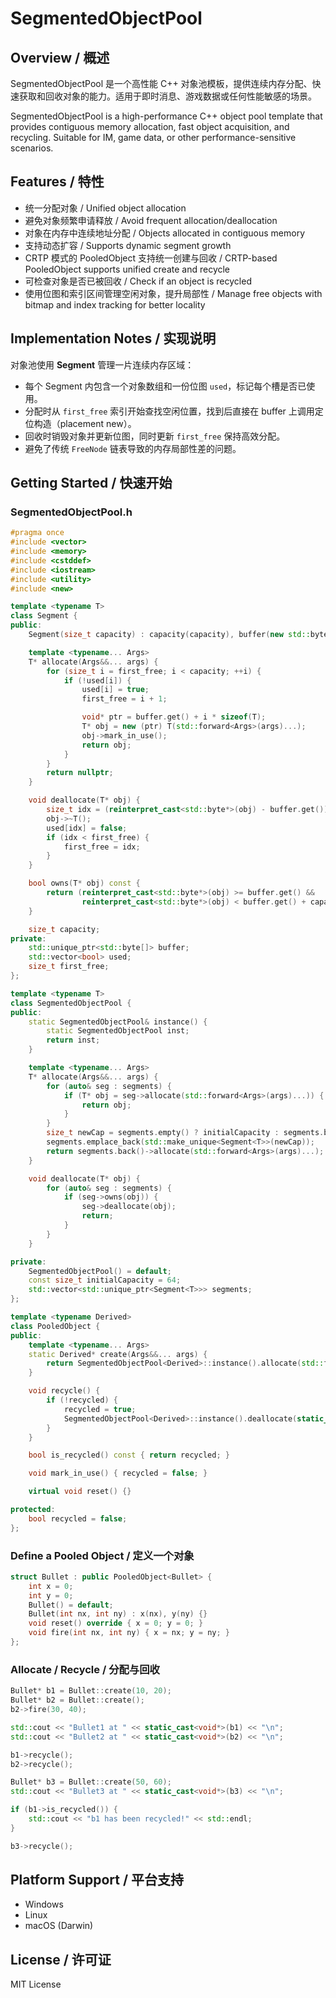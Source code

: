 # SegmentedObjectPool

## Overview / 概述

SegmentedObjectPool 是一个高性能 C++ 对象池模板，提供连续内存分配、快速获取和回收对象的能力。适用于即时消息、游戏数据或任何性能敏感的场景。

SegmentedObjectPool is a high-performance C++ object pool template that provides contiguous memory allocation, fast object acquisition, and recycling. Suitable for IM, game data, or other performance-sensitive scenarios.

## Features / 特性

- 统一分配对象 / Unified object allocation
- 避免对象频繁申请释放 / Avoid frequent allocation/deallocation
- 对象在内存中连续地址分配 / Objects allocated in contiguous memory
- 支持动态扩容 / Supports dynamic segment growth
- CRTP 模式的 PooledObject 支持统一创建与回收 / CRTP-based PooledObject supports unified create and recycle
- 可检查对象是否已被回收 / Check if an object is recycled
- 使用位图和索引区间管理空闲对象，提升局部性 / Manage free objects with bitmap and index tracking for better locality

## Implementation Notes / 实现说明

对象池使用 **Segment** 管理一片连续内存区域：

- 每个 Segment 内包含一个对象数组和一份位图 `used`，标记每个槽是否已使用。
- 分配时从 `first_free` 索引开始查找空闲位置，找到后直接在 buffer 上调用定位构造（placement new）。
- 回收时销毁对象并更新位图，同时更新 `first_free` 保持高效分配。
- 避免了传统 `FreeNode` 链表导致的内存局部性差的问题。

## Getting Started / 快速开始

### SegmentedObjectPool.h

```cpp
#pragma once
#include <vector>
#include <memory>
#include <cstddef>
#include <iostream>
#include <utility>
#include <new>

template <typename T>
class Segment {
public:
    Segment(size_t capacity) : capacity(capacity), buffer(new std::byte[capacity * sizeof(T)]), used(capacity, false), first_free(0) {}

    template <typename... Args>
    T* allocate(Args&&... args) {
        for (size_t i = first_free; i < capacity; ++i) {
            if (!used[i]) {
                used[i] = true;
                first_free = i + 1;

                void* ptr = buffer.get() + i * sizeof(T);
                T* obj = new (ptr) T(std::forward<Args>(args)...);
                obj->mark_in_use();
                return obj;
            }
        }
        return nullptr;
    }

    void deallocate(T* obj) {
        size_t idx = (reinterpret_cast<std::byte*>(obj) - buffer.get()) / sizeof(T);
        obj->~T();
        used[idx] = false;
        if (idx < first_free) {
            first_free = idx;
        }
    }

    bool owns(T* obj) const {
        return (reinterpret_cast<std::byte*>(obj) >= buffer.get() &&
                reinterpret_cast<std::byte*>(obj) < buffer.get() + capacity * sizeof(T));
    }

    size_t capacity;
private:
    std::unique_ptr<std::byte[]> buffer;
    std::vector<bool> used;
    size_t first_free;
};

template <typename T>
class SegmentedObjectPool {
public:
    static SegmentedObjectPool& instance() {
        static SegmentedObjectPool inst;
        return inst;
    }

    template <typename... Args>
    T* allocate(Args&&... args) {
        for (auto& seg : segments) {
            if (T* obj = seg->allocate(std::forward<Args>(args)...)) {
                return obj;
            }
        }
        size_t newCap = segments.empty() ? initialCapacity : segments.back()->capacity * 2;
        segments.emplace_back(std::make_unique<Segment<T>>(newCap));
        return segments.back()->allocate(std::forward<Args>(args)...);
    }

    void deallocate(T* obj) {
        for (auto& seg : segments) {
            if (seg->owns(obj)) {
                seg->deallocate(obj);
                return;
            }
        }
    }

private:
    SegmentedObjectPool() = default;
    const size_t initialCapacity = 64;
    std::vector<std::unique_ptr<Segment<T>>> segments;
};

template <typename Derived>
class PooledObject {
public:
    template <typename... Args>
    static Derived* create(Args&&... args) {
        return SegmentedObjectPool<Derived>::instance().allocate(std::forward<Args>(args)...);
    }

    void recycle() {
        if (!recycled) {
            recycled = true;
            SegmentedObjectPool<Derived>::instance().deallocate(static_cast<Derived*>(this));
        }
    }

    bool is_recycled() const { return recycled; }

    void mark_in_use() { recycled = false; }

    virtual void reset() {}

protected:
    bool recycled = false;
};
```

### Define a Pooled Object / 定义一个对象

```cpp
struct Bullet : public PooledObject<Bullet> {
    int x = 0;
    int y = 0;
    Bullet() = default;
    Bullet(int nx, int ny) : x(nx), y(ny) {}
    void reset() override { x = 0; y = 0; }
    void fire(int nx, int ny) { x = nx; y = ny; }
};
```

### Allocate / Recycle / 分配与回收

```cpp
Bullet* b1 = Bullet::create(10, 20);
Bullet* b2 = Bullet::create();
b2->fire(30, 40);

std::cout << "Bullet1 at " << static_cast<void*>(b1) << "\n";
std::cout << "Bullet2 at " << static_cast<void*>(b2) << "\n";

b1->recycle();
b2->recycle();

Bullet* b3 = Bullet::create(50, 60);
std::cout << "Bullet3 at " << static_cast<void*>(b3) << "\n";

if (b1->is_recycled()) {
    std::cout << "b1 has been recycled!" << std::endl;
}

b3->recycle();
```

## Platform Support / 平台支持

- Windows
- Linux
- macOS (Darwin)

## License / 许可证

MIT License


